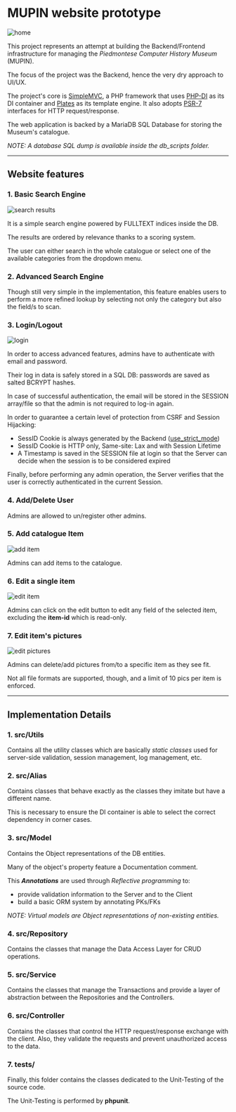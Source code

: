 # MUPIN website prototype

![home](./screens/home.png)

This project represents an attempt at building the Backend/Frontend infrastructure for managing the <em>Piedmontese Computer History Museum</em> (MUPIN).

The focus of the project was the Backend, hence the very dry approach to UI/UX.

The project's core is [SimpleMVC](https://github.com/simplemvc/skeleton), a PHP framework that uses [PHP-DI](https://php-di.org/) as its DI container and [Plates](https://platesphp.com/) as its template engine.
It also adopts [PSR-7](https://www.php-fig.org/psr/psr-7/) interfaces for HTTP request/response.

The web application is backed by a MariaDB SQL Database for storing the Museum's catalogue.

<em>NOTE: A database SQL dump is available inside the db_scripts folder.</em>

-------------------------------
## Website features

### <strong>1. Basic Search Engine</strong>

![search results](./screens/search_results.png)

It is a simple search engine powered by FULLTEXT indices inside the DB.

The results are ordered by relevance thanks to a scoring system.

The user can either search in the whole catalogue or select one of the available categories from the dropdown menu.

### <strong>2. Advanced Search Engine</strong>

Though still very simple in the implementation, this feature enables users to perform a more refined lookup by selecting not only the category but also the field/s to scan.

### <strong>3. Login/Logout</strong>

![login](./screens/login.png)

In order to access advanced features, admins have to authenticate with email and password.

Their log in data is safely stored in a SQL DB: passwords are saved as salted BCRYPT hashes.

In case of successful authentication, the email will be stored in the SESSION array/file so that the admin is not required to log-in again.

In order to guarantee a certain level of protection from CSRF and Session Hijacking: 
   - SessID Cookie is always generated by the Backend ([use_strict_mode](https://www.php.net/manual/en/session.configuration.php#ini.session.use-strict-mode))
   - SessID Cookie is HTTP only, Same-site: Lax and with Session Lifetime
   - A Timestamp is saved in the SESSION file at login so that the Server can decide when the session is to be considered expired

Finally, before performing any admin operation, the Server verifies that the user is correctly authenticated in the current Session.

### <strong>4. Add/Delete User</strong>

Admins are allowed to un/register other admins.

### <strong>5. Add catalogue Item</strong>

![add item](./screens/add_item.png)

Admins can add items to the catalogue.

### <strong>6. Edit a single item</strong>

![edit item](./screens/edit_item.png)

Admins can click on the edit button to edit any field of the selected item, excluding the <strong>item-id</strong> which is read-only.

### <strong>7. Edit item's pictures</strong>

![edit pictures](./screens/edit_pics.png)

Admins can delete/add pictures from/to a specific item as they see fit.

Not all file formats are supported, though, and a limit of 10 pics per item is enforced.

--------------------------
## Implementation Details

### <strong>1. src/Utils</strong>

Contains all the utility classes which are basically <em>static classes</em> used for server-side validation, session management, log management, etc.

### <strong>2. src/Alias</strong>

Contains classes that behave exactly as the classes they imitate but have a different name.

This is necessary to ensure the DI container is able to select the correct dependency in corner cases.

### <strong>3. src/Model</strong>

Contains the Object representations of the DB entities.

Many of the object's property feature a Documentation comment.

This <em><strong>Annotations</strong></em> are used through <em>Reflective programming</em> to:
   - provide validation information to the Server and to the Client
   - build a basic ORM system by annotating PKs/FKs


<em>NOTE: Virtual models are Object representations of non-existing entities.</em>

### <strong>4. src/Repository</strong>

Contains the classes that manage the Data Access Layer for CRUD operations.

### <strong>5. src/Service</strong>

Contains the classes that manage the Transactions and provide a layer of abstraction between the Repositories and the Controllers.

### <strong>6. src/Controller</strong>

Contains the classes that control the HTTP request/response exchange with the client.
Also, they validate the requests and prevent unauthorized access to the data.

### <strong>7. tests/</strong>

Finally, this folder contains the classes dedicated to the Unit-Testing of the source code.

The Unit-Testing is performed by <strong>phpunit</strong>.
